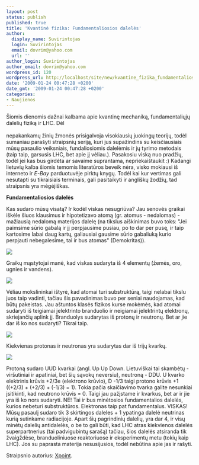 ```yaml
---
layout: post
status: publish
published: true
title: 'Kvantinė fizika: Fundamentaliosios dalelės'
author:
  display_name: Suvirintojas
  login: Suvirintojas
  email: dovrim@yahoo.com
  url: ''
author_login: Suvirintojas
author_email: dovrim@yahoo.com
wordpress_id: 120
wordpress_url: http://localhost/site/new/kvantine_fizika_fundamentaliosios_daleles/
date: '2009-01-24 00:47:28 +0200'
date_gmt: '2009-01-24 00:47:28 +0200'
categories:
- Naujienos
---
```

<p>Šiomis dienomis dažnai kalbama apie kvantinę mechaniką, fundamentaliųjų dalelių fiziką ir LHC. Dėl<br />
<br />nepakankamų žinių žmonės prisigalvoja visokiausių juokingų teorijų, todėl sumaniau parašyti straipsnių seriją, kuri jus supažindins su keisčiausiais mūsų pasaulio veiksniais, fundaliosiomis dalelėmis ir jų tyrimo metodais (taip taip, garsusis LHC, bet apie jį vėliau.). Pasakosiu viską nuo pradžių, todėl jei kas bus girdėta ar savaime suprantama, nepriekaištaukit :) Kadangi lietuvių kalba šiomis temomis literatūros beveik nėra, visko mokiausi iš interneto ir <i>E-Bay</i> parduotuvėje pirktų knygų. Todėl kai kur vertimas gali nesutapti su tikraisiais terminais, gali pasitaikyti ir angliškų žodžių, tad straipsnis yra mėgėjiškas.</p>
<p><b>Fundamentaliosios dalelės</b></p>
<p>Kas sudaro mūsų visatą? Ir kodėl viskas nesugriūva? Jau senovės graikai iškėle šiuos klausimus ir hipotetizavo atomą (gr. atomus - nedalomas) - mažiausią nedalomą materijos dalelę (na tikslus aiškinimas buvo toks: "Jei paimsime sūrio gabalą ir jį perpjausime pusiau, po to dar per pusę, ir taip kartosime labai daug kartų, galiausiai gausime sūrio gabaliuką kurio perpjauti nebegalesime, tai ir bus atomas" (Demokritas)).</p>
<p><img src="http://darkwing.uoregon.edu/~ch111/images/democritus.gif" /></p>
<p>Graikų mąstytojai manė, kad viskas sudaryta iš 4 elementų (žemės, oro, ugnies ir vandens).</p>
<p><img src="http://img137.imageshack.us/img137/4377/4elementsbypunksmiledg0.jpg" /></p>
<p>Vėliau mokslininkai ištyrė, kad atomai turi substruktūrą, taigi nelabai tikslu  juos taip vadinti, tačiau šis pavadinimas buvo per seniai naudojamas, kad būtų pakeistas. Jau aštuntos klasės fizikos kurse mokėmės, kad atomai sudaryti iš teigiamai įelektrinto branduolio ir neigiamai įelektrintų elektronų, skriejančių aplink jį. Branduolys sudarytas iš protonų ir neutronų. Bet ar jie dar iš ko nos sudaryti? Tikrai taip.</p>
<p><img src="http://www.users.bigpond.com/sinclair/fission/TheAtom.gif" /></p>
<p>Kiekvienas protonas ir neutronas yra sudarytas dar iš trijų kvarkų.</p>
<p><img src="http://upload.wikimedia.org/wikipedia/commons/thumb/9/92/Quark_structure_proton.svg/200px-Quark_structure_proton.svg.png" /></p>
<p>Protoną sudaro UUD kvarkai (angl. Up Up Down. Lietuviškai tai skambėtų - viršutiniai ir apatiniai, bet šių sąvokų neversiu), neutroną - DDU. U kvarko elektrinis krūvis +2/3e (elektrono krūvio), D -1/3 taigi protono krūvis +1 ((+2/3) + (+2/3) + (-1/3) = 1). Tokia pačia skaičiavimo tvarka galite nesunkiai įsitikinti, kad neutrono krūvis = 0. Taigi jau pažįstame ir kvarkus, bet ar ir jie yra iš ko nors sudaryti. NE! Tai ir bus minėtosios fundamentalios dalelės, kurios nebeturi substruktūros. Elektronas taip pat fundamentalus. VISKAS! Mūsų pasaulį sudaro tik 3 skirtingos daleles + 1 ypatinga dalelė neutrinas kurią sutinkame radiacijoje. Apart šių pagrindinių dalelių, yra dar 4, ir visų minėtų dalelių antidalelės, o be to gali būti, kad LHC atras kiekvienos dalelės superpartnerius (tai padvigubintų sarašą) tačiau, šios dalelės atsiranda tik žvaigždėse, branduoliniuose reaktoriuose ir eksperimentų metu (tokių kaip LHC). Jos su paprasta materija nesusijusios, todėl nebūtina apie jas ir rašyti. </p>
<p>Straipsnio autorius: <a class="ns" href="http://www.technews.lt/user/112">Xpoint</a>.</p>
